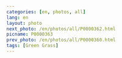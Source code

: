 ```yaml
---
categories: [en, photos, all]
lang: en
layout: photo
next_photo: /en/photos/all/P0000362.html
picname: P0000363
prev_photo: /en/photos/all/P0000360.html
tags: [Green Grass]
---
```

